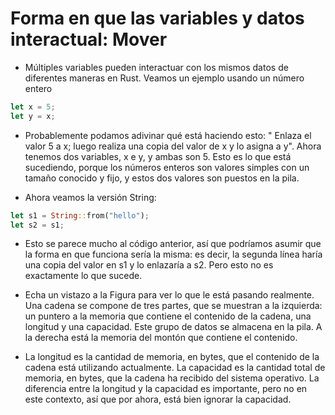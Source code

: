 # Forma en que las variables y datos interactual: Mover

- Múltiples variables pueden interactuar con los mismos datos de diferentes maneras en Rust. Veamos
  un ejemplo usando un número entero

```rust
let x = 5;
let y = x;
```

- Probablemente podamos adivinar qué está haciendo esto: " Enlaza el valor 5 a x; luego realiza una
  copia del valor de x y lo asigna a y". Ahora tenemos dos variables, x e y, y ambas son 5. Esto es lo
  que está sucediendo, porque los números enteros son valores simples con un tamaño conocido y
  fijo, y estos dos valores son puestos en la pila.

- Ahora veamos la versión String:

```rust
let s1 = String::from("hello");
let s2 = s1;
```

- Esto se parece mucho al código anterior, así que podríamos asumir que la forma en que funciona
  sería la misma: es decir, la segunda línea haría una copia del valor en s1 y lo enlazaría a s2. Pero
  esto no es exactamente lo que sucede.

- Echa un vistazo a la Figura para ver lo que le está pasando realmente. Una cadena se compone de
  tres partes, que se muestran a la izquierda: un puntero a la memoria que contiene el contenido de la
  cadena, una longitud y una capacidad. Este grupo de datos se almacena en la pila. A la derecha está
  la memoria del montón que contiene el contenido.

- La longitud es la cantidad de memoria, en bytes, que el contenido de la cadena está utilizando
  actualmente. La capacidad es la cantidad total de memoria, en bytes, que la cadena ha recibido del
  sistema operativo. La diferencia entre la longitud y la capacidad es importante, pero no en este
  contexto, así que por ahora, está bien ignorar la capacidad.
